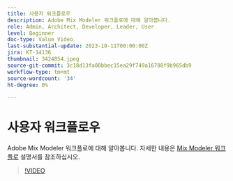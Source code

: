 ```yaml
---
title: 사용자 워크플로우
description: Adobe Mix Modeler 워크플로에 대해 알아봅니다.
role: Admin, Architect, Developer, Leader, User
level: Beginner
doc-type: Value Video
last-substantial-update: 2023-10-11T00:00:00Z
jira: KT-14136
thumbnail: 3424854.jpeg
source-git-commit: 3c18d13fa08bbec15ea29f749a16788f9b965db9
workflow-type: tm+mt
source-wordcount: '34'
ht-degree: 0%

---
```



# 사용자 워크플로우

Adobe Mix Modeler 워크플로에 대해 알아봅니다. 자세한 내용은 [Mix Modeler 워크플로](https://experienceleague.adobe.com/docs/mix-modeler/using/get-started/workflow.html) 설명서를 참조하십시오.

>[!VIDEO](https://video.tv.adobe.com/v/3424854?learn=on)